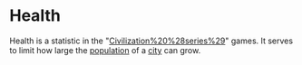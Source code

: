 # Health

Health is a statistic in the "[Civilization%20%28series%29](Civilization)" games. It serves to limit how large the [population](population) of a [city](city) can grow.